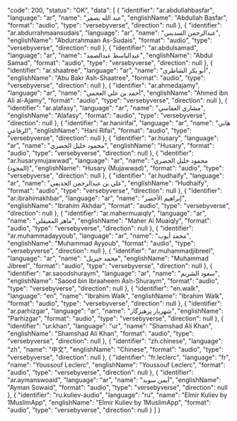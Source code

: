 "code": 200,
"status": "OK",
"data": [
{
"identifier": "ar.abdullahbasfar",
"language": "ar",
"name": "عبد الله بصفر",
"englishName": "Abdullah Basfar",
"format": "audio",
"type": "versebyverse",
"direction": null
},
{
"identifier": "ar.abdurrahmaansudais",
"language": "ar",
"name": "عبدالرحمن السديس",
"englishName": "Abdurrahmaan As-Sudais",
"format": "audio",
"type": "versebyverse",
"direction": null
},
{
"identifier": "ar.abdulsamad",
"language": "ar",
"name": "عبدالباسط عبدالصمد",
"englishName": "Abdul Samad",
"format": "audio",
"type": "versebyverse",
"direction": null
},
{
"identifier": "ar.shaatree",
"language": "ar",
"name": "أبو بكر الشاطري",
"englishName": "Abu Bakr Ash-Shaatree",
"format": "audio",
"type": "versebyverse",
"direction": null
},
{
"identifier": "ar.ahmedajamy",
"language": "ar",
"name": "أحمد بن علي العجمي",
"englishName": "Ahmed ibn Ali al-Ajamy",
"format": "audio",
"type": "versebyverse",
"direction": null
},
{
"identifier": "ar.alafasy",
"language": "ar",
"name": "مشاري العفاسي",
"englishName": "Alafasy",
"format": "audio",
"type": "versebyverse",
"direction": null
},
{
"identifier": "ar.hanirifai",
"language": "ar",
"name": "هاني الرفاعي",
"englishName": "Hani Rifai",
"format": "audio",
"type": "versebyverse",
"direction": null
},
{
"identifier": "ar.husary",
"language": "ar",
"name": "محمود خليل الحصري",
"englishName": "Husary",
"format": "audio",
"type": "versebyverse",
"direction": null
},
{
"identifier": "ar.husarymujawwad",
"language": "ar",
"name": "محمود خليل الحصري (المجود)",
"englishName": "Husary (Mujawwad)",
"format": "audio",
"type": "versebyverse",
"direction": null
},
{
"identifier": "ar.hudhaify",
"language": "ar",
"name": "علي بن عبدالرحمن الحذيفي",
"englishName": "Hudhaify",
"format": "audio",
"type": "versebyverse",
"direction": null
},
{
"identifier": "ar.ibrahimakhbar",
"language": "ar",
"name": "إبراهيم الأخضر",
"englishName": "Ibrahim Akhdar",
"format": "audio",
"type": "versebyverse",
"direction": null
},
{
"identifier": "ar.mahermuaiqly",
"language": "ar",
"name": "ماهر المعيقلي",
"englishName": "Maher Al Muaiqly",
"format": "audio",
"type": "versebyverse",
"direction": null
},
{
"identifier": "ar.muhammadayyoub",
"language": "ar",
"name": "محمد أيوب",
"englishName": "Muhammad Ayyoub",
"format": "audio",
"type": "versebyverse",
"direction": null
},
{
"identifier": "ar.muhammadjibreel",
"language": "ar",
"name": "محمد جبريل",
"englishName": "Muhammad Jibreel",
"format": "audio",
"type": "versebyverse",
"direction": null
},
{
"identifier": "ar.saoodshuraym",
"language": "ar",
"name": "سعود الشريم",
"englishName": "Saood bin Ibraaheem Ash-Shuraym",
"format": "audio",
"type": "versebyverse",
"direction": null
},
{
"identifier": "en.walk",
"language": "en",
"name": "Ibrahim Walk",
"englishName": "Ibrahim Walk",
"format": "audio",
"type": "versebyverse",
"direction": null
},
{
"identifier": "ar.parhizgar",
"language": "ar",
"name": "شهریار پرهیزگار",
"englishName": "Parhizgar",
"format": "audio",
"type": "versebyverse",
"direction": null
},
{
"identifier": "ur.khan",
"language": "ur",
"name": "Shamshad Ali Khan",
"englishName": "Shamshad Ali Khan",
"format": "audio",
"type": "versebyverse",
"direction": null
},
{
"identifier": "zh.chinese",
"language": "zh",
"name": "中文",
"englishName": "Chinese",
"format": "audio",
"type": "versebyverse",
"direction": null
},
{
"identifier": "fr.leclerc",
"language": "fr",
"name": "Youssouf Leclerc",
"englishName": "Youssouf Leclerc",
"format": "audio",
"type": "versebyverse",
"direction": null
},
{
"identifier": "ar.aymanswoaid",
"language": "ar",
"name": "أيمن سويد",
"englishName": "Ayman Sowaid",
"format": "audio",
"type": "versebyverse",
"direction": null
},
{
"identifier": "ru.kuliev-audio",
"language": "ru",
"name": "Elmir Kuliev by 1MuslimApp",
"englishName": "Elmir Kuliev by 1MuslimApp",
"format": "audio",
"type": "versebyverse",
"direction": null
}
]
}
